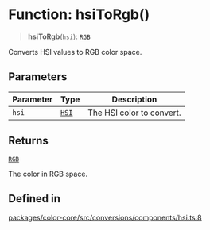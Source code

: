 # Function: hsiToRgb()

> **hsiToRgb**(`hsi`): [`RGB`](../type-aliases/RGB.md)

Converts HSI values to RGB color space.

## Parameters

| Parameter | Type | Description |
| ------ | ------ | ------ |
| `hsi` | [`HSI`](../type-aliases/HSI.md) | The HSI color to convert. |

## Returns

[`RGB`](../type-aliases/RGB.md)

The color in RGB space.

## Defined in

[packages/color-core/src/conversions/components/hsi.ts:8](https://github.com/iamlite/color-core-mono-test/blob/d94d70fcd3b8bc32b54a8388048088ead1ff133f/packages/color-core/src/conversions/components/hsi.ts#L8)

